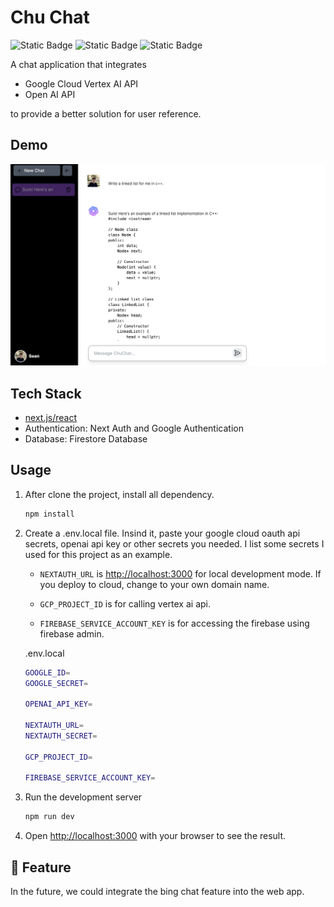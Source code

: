# Chu Chat

![Static Badge](https://img.shields.io/badge/nextjs-react-blue) ![Static Badge](https://img.shields.io/badge/Openai-gpt_%203.5%20_turbo-green)
 ![Static Badge](https://img.shields.io/badge/Google-vertexAI-red)

A chat application that integrates

- Google Cloud Vertex AI API
- Open AI API

to provide a better solution for user reference.

## Demo

![demo1-img](./public/assets/images/demo1.png)

## Tech Stack

- [next.js/react](https://nextjs.org/)
- Authentication: Next Auth and Google Authentication
- Database: Firestore Database

## Usage

1. After clone the project, install all dependency.

    ```bash
    npm install
    ```

2.
    Create a .env.local file. Insind it, paste your google cloud oauth api secrets, openai api key or other secrets you needed. I list some secrets I used for this project as an example.

    - `NEXTAUTH_URL` is [http://localhost:3000](http://localhost:3000) for local development mode. If you deploy to cloud, change to your own domain name.

    - `GCP_PROJECT_ID` is for calling vertex ai api.

    - `FIREBASE_SERVICE_ACCOUNT_KEY` is for accessing the firebase using firebase admin.

    .env.local

    ```bash
    GOOGLE_ID=
    GOOGLE_SECRET=

    OPENAI_API_KEY=

    NEXTAUTH_URL=
    NEXTAUTH_SECRET=

    GCP_PROJECT_ID=
    
    FIREBASE_SERVICE_ACCOUNT_KEY=
    ```

3. Run the development server

    ```bash
    npm run dev
    ```

4. Open [http://localhost:3000](http://localhost:3000) with your browser to see the result.

## 🧐 Feature

In the future, we could integrate the bing chat feature into the web app.
